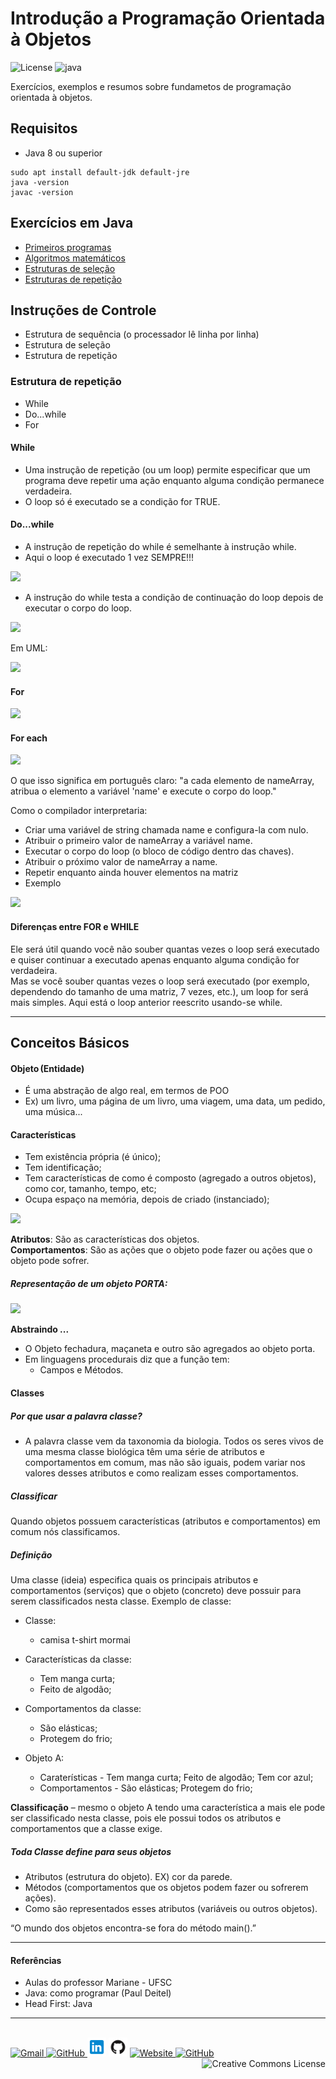 # Introdução a Programação Orientada à Objetos
![License](https://img.shields.io/badge/Code%20License-MIT-blue.svg)
![java](https://img.shields.io/badge/UFSC-Introdu%C3%A7%C3%A3o%20a%20programa%C3%A7%C3%A3o%20orientada%20%C3%A0%20objetos-blue.svg)

Exercícios, exemplos e resumos sobre fundametos de programação orientada à objetos.

## Requisitos
- Java 8 ou superior
```shell script
sudo apt install default-jdk default-jre
java -version
javac -version
```
## Exercícios em Java
- [Primeiros programas](primeiros-programas)
- [Algoritmos matemáticos](algoritmos-matematicos)
- [Estruturas de seleção](estruturas-de-selecao)
- [Estruturas de repetição](estruturas-de-repeticao)


## Instruções de Controle
- Estrutura de sequência (o processador lê linha por linha)
- Estrutura de seleção
- Estrutura de repetição

### Estrutura de repetição
- While 
- Do...while 
- For 

#### While 
- Uma instrução de repetição (ou um loop) permite especificar que um programa deve repetir uma ação enquanto alguma condição permanece verdadeira.  
- O loop só é executado se a condição for TRUE. 


#### Do...while 
- A instrução de repetição do while é semelhante à instrução while. 
- Aqui o loop é executado 1 vez SEMPRE!!! 

<img src="img/do-while.jpg" />


- A instrução do while testa a condição de continuação do loop depois de executar o corpo do loop. 

<img src="img/do-while.png" />


Em UML:

<img src="img/do-whole-uml.png" />

#### For

<img src="img/for.png" />

#### For each

<img src="img/for-ap.png" />

O que isso significa em português claro: "a cada elemento de nameArray, atribua o elemento a variável 'name' e execute o corpo do loop." 

Como o compilador interpretaria: 
- Criar uma variável de string chamada name e configura-la com nulo. 
- Atribuir o primeiro valor de nameArray a variável name. 
- Executar o corpo do loop (o bloco de código dentro das chaves). 
- Atribuir o próximo valor de nameArray a name. 
- Repetir enquanto ainda houver elementos na matriz
- Exemplo

<img src="img/ex-foreach.png" />


#### Diferenças entre FOR e WHILE
Ele será útil quando você não souber quantas vezes o loop será executado e quiser continuar a executado apenas enquanto alguma condição for verdadeira. <br/>
Mas se você souber quantas vezes o loop será executado (por exemplo, dependendo do tamanho de uma matriz, 7 vezes, etc.), um loop for será mais simples. Aqui está o loop anterior reescrito usando-se while. 

---

## Conceitos Básicos

#### Objeto (Entidade)
- É uma abstração de algo real, em termos de POO
- Ex) um livro, uma página de um livro, uma viagem, uma data, um pedido, uma música... 

#### Características
- Tem existência própria (é único); 
- Tem identificação; 
- Tem características de como é composto (agregado a outros objetos), como cor, tamanho, tempo, etc; 
- Ocupa espaço na memória, depois de criado (instanciado); 

<img src="img/do-while.png" />

**Atributos**: São as características dos objetos. 
<br/>
**Comportamentos**: São as ações que o objeto pode fazer ou ações que o objeto pode sofrer.  

##### Representação de um objeto PORTA:  
<img src="img/do-while.png" />


**Abstraindo ...**
- O Objeto fechadura, maçaneta e outro são agregados ao objeto porta. 
- Em linguagens procedurais diz que a função tem: 
  - Campos e Métodos. 


#### Classes 
##### Por que usar a palavra classe? 
  - A palavra classe vem da taxonomia da biologia. Todos os seres vivos de uma mesma classe biológica têm uma série de atributos e comportamentos em comum, mas não são iguais, podem variar nos valores desses atributos e como realizam esses comportamentos. 

##### Classificar
Quando objetos possuem características (atributos e comportamentos) em comum nós classificamos. 

##### Definição 
Uma classe (ideia) especifica quais os principais atributos e comportamentos (serviços) que o objeto (concreto) deve possuir para serem classificados nesta classe. Exemplo de classe: 

- Classe: 
  - camisa t-shirt mormai 
- Características da classe: 
  - Tem manga curta; 
  - Feito de algodão; 
- Comportamentos da classe: 
  - São elásticas; 
  - Protegem do frio; 

- Objeto A: 
  - Caraterísticas - Tem manga curta; Feito de algodão; Tem cor azul; 
  - Comportamentos - São elásticas; Protegem do frio; 

**Classificação** – mesmo o objeto A tendo uma característica a mais ele pode ser classificado nesta classe, pois ele possui todos os atributos e comportamentos que a classe exige. 

##### Toda Classe define para seus objetos
- Atributos (estrutura do objeto). EX) cor da parede. 
- Métodos (comportamentos que os objetos podem fazer ou sofrerem ações). 
- Como são representados esses atributos (variáveis ou outros objetos). 


“O mundo dos objetos encontra-se fora do método main().” 

---

#### Referências 
- Aulas do professor Mariane - UFSC
- Java: como programar (Paul Deitel)
- Head First: Java

---
<p  align="left">
<br/>
<a href="mailto:brunocampos01@gmail.com" target="_blank"><img src="https://github.com/brunocampos01/devops/blob/master/images/email.png" alt="Gmail" width="30">
</a>
<a href="https://stackoverflow.com/users/8329698/bruno-campos" target="_blank"><img src="https://github.com/brunocampos01/devops/blob/master/images/stackoverflow.png" alt="GitHub" width="30">
</a>
<a href="https://www.linkedin.com/in/brunocampos01" target="_blank"><img src="https://github.com/brunocampos01/devops/blob/master/images/linkedin.png" alt="LinkedIn" width="30"></a>
<a href="https://github.com/brunocampos01" target="_blank"><img src="https://github.com/brunocampos01/devops/blob/master/images/github.png" alt="GitHub" width="30"></a>
<a href="https://brunocampos01.netlify.app/" target="_blank"><img src="https://github.com/brunocampos01/devops/blob/master/images/blog.png" alt="Website" width="30">
</a>
<a href="https://medium.com/@brunocampos01" target="_blank"><img src="https://github.com/brunocampos01/devops/blob/master/images/medium.png" alt="GitHub" width="30">
</a>
<a rel="license" href="http://creativecommons.org/licenses/by-sa/4.0/"><img alt="Creative Commons License" style="border-width:0" src="https://i.creativecommons.org/l/by-sa/4.0/88x31.png",  align="right" /></a><br/>
</p>

